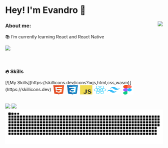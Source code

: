 <h1 align="left"><b>Hey! I'm Evandro 👋</b></h1>

<img align="right" height="250em" src="https://miro.medium.com/max/1400/1*YwZhsirF57tw2DdX3BlZWA.png">
<h3>About me:</h3>
<p>📚 I’m currently learning React and React Native</p>
  
<a href="https://github.com/ervnc"><img height="150em" src="https://github-readme-stats.vercel.app/api?username=ervnc&show_icons=true&theme=discord_old_blurple&include_all_commits=true&count_private=true&hide=prs,issues&hide_border=true&border_radius=10"/></a>
  
<div style="display: inline_block"><br>
  <h3>🔥 Skills</h3>
  [![My Skills](https://skillicons.dev/icons?i=js,html,css,wasm)](https://skillicons.dev)
  <img align="center" alt="ervnc-HTML" height="30" width="40" src="https://raw.githubusercontent.com/devicons/devicon/master/icons/html5/html5-original.svg">
  <img align="center" alt="ervnc-CSS" height="30" width="40" src="https://raw.githubusercontent.com/devicons/devicon/master/icons/css3/css3-original.svg">
  <img align="center" alt="ervnc-Js" height="30" width="40" src="https://raw.githubusercontent.com/devicons/devicon/master/icons/javascript/javascript-original.svg">
  <img align="center" alt="ervnc-REACT" height="30" width="40" src="https://raw.githubusercontent.com/devicons/devicon/master/icons/react/react-original.svg">
  <img align="center" alt="ervnc-TAILWINDCSS" height="30" width="40" src="https://raw.githubusercontent.com/devicons/devicon/master/icons/tailwindcss/tailwindcss-plain.svg">
  <img align="center" alt="ervnc-FIGMA" height="30" width="40" src="https://raw.githubusercontent.com/devicons/devicon/master/icons/figma/figma-original.svg">
</div>
  
##
  
<div> 
  <a href="https://discordapp.com/users/431499080640888833" target="_blank"><img src="https://img.shields.io/badge/Discord-7289DA?style=for-the-badge&logo=discord&logoColor=white" target="_blank"></a> 
  <a href="mailto:risso.evandro@gmail.com"><img src="https://img.shields.io/badge/Gmail-D14836?style=for-the-badge&logo=gmail&logoColor=white" target="_blank"></a>
</div>

<picture>
  <source media="(prefers-color-scheme: dark)" srcset="https://raw.githubusercontent.com/ervnc/ervnc/output/github-contribution-grid-snake-dark.svg" />
  <source media="(prefers-color-scheme: light)" srcset="https://raw.githubusercontent.com/ervnc/ervnc/output/github-contribution-grid-snake.svg" />
  <img alt="github-snake" src="https://raw.githubusercontent.com/ervnc/ervnc/output/github-contribution-grid-snake.svg" />
</picture>
